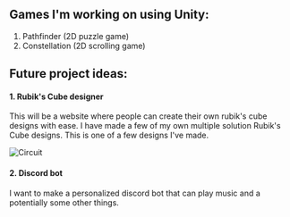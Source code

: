 ## Games I'm working on using Unity:

1. Pathfinder (2D puzzle game)
2. Constellation (2D scrolling game)

## Future project ideas:

#### 1. Rubik's Cube designer

This will be a website where people can create their own rubik's cube designs with ease. I have made a few of my own multiple solution Rubik's Cube designs. This is one of a few designs I've made.

![Circuit](https://user-images.githubusercontent.com/100310833/235582466-bebb4cb0-5b5c-4eec-ae53-3722f0f776b3.png)


#### 2. Discord bot

I want to make a personalized discord bot that can play music and a potentially some other things.
